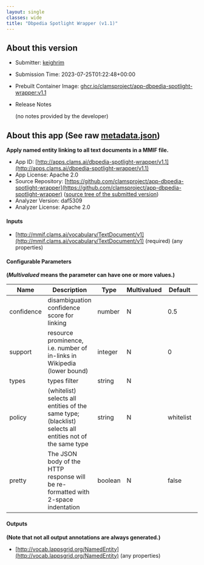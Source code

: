```yaml
---
layout: single
classes: wide
title: "Dbpedia Spotlight Wrapper (v1.1)"
---
```

## About this version

* Submitter: [keighrim](https://github.com/keighrim)
* Submission Time: 2023-07-25T01:22:48+00:00
* Prebuilt Container Image: [ghcr.io/clamsproject/app-dbpedia-spotlight-wrapper:v1.1](https://github.com/clamsproject/app-dbpedia-spotlight-wrapper/pkgs/container/app-dbpedia-spotlight-wrapper/v1.1)
* Release Notes

    (no notes provided by the developer)

## About this app (See raw [metadata.json](metadata.json))

**Apply named entity linking to all text documents in a MMIF file.**

* App ID: [http://apps.clams.ai/dbpedia-spotlight-wrapper/v1.1](http://apps.clams.ai/dbpedia-spotlight-wrapper/v1.1)
* App License: Apache 2.0
* Source Repository: [https://github.com/clamsproject/app-dbpedia-spotlight-wrapper](https://github.com/clamsproject/app-dbpedia-spotlight-wrapper) ([source tree of the submitted version](https://github.com/clamsproject/app-dbpedia-spotlight-wrapper/tree/v1.1))
* Analyzer Version: daf5309
* Analyzer License: Apache 2.0


#### Inputs
* [http://mmif.clams.ai/vocabulary/TextDocument/v1](http://mmif.clams.ai/vocabulary/TextDocument/v1)  (required)
(any properties)


#### Configurable Parameters
**(_Multivalued_ means the parameter can have one or more values.)**

|Name|Description|Type|Multivalued|Default|Choices|
|----|-----------|----|-----------|-------|-------|
|confidence|disambiguation confidence score for linking|number|N|0.5||
|support|resource prominence, i.e. number of in-links in Wikipedia (lower bound)|integer|N|0||
|types|types filter|string|N|||
|policy|(whitelist) selects all entities of the same type; (blacklist) selects all entities not of the same type|string|N|whitelist|**_`whitelist`_**, `blacklist`|
|pretty|The JSON body of the HTTP response will be re-formatted with 2-space indentation|boolean|N|false|**_`false`_**, `true`|


#### Outputs
**(Note that not all output annotations are always generated.)**
* [http://vocab.lappsgrid.org/NamedEntity](http://vocab.lappsgrid.org/NamedEntity) 
(any properties)
